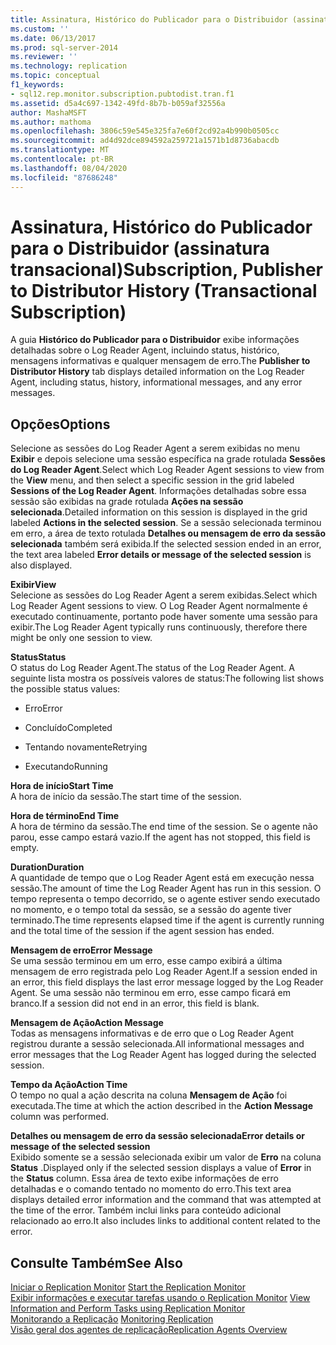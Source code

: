 ```yaml
---
title: Assinatura, Histórico do Publicador para o Distribuidor (assinatura transacional) | Microsoft Docs
ms.custom: ''
ms.date: 06/13/2017
ms.prod: sql-server-2014
ms.reviewer: ''
ms.technology: replication
ms.topic: conceptual
f1_keywords:
- sql12.rep.monitor.subscription.pubtodist.tran.f1
ms.assetid: d5a4c697-1342-49fd-8b7b-b059af32556a
author: MashaMSFT
ms.author: mathoma
ms.openlocfilehash: 3806c59e545e325fa7e60f2cd92a4b990b0505cc
ms.sourcegitcommit: ad4d92dce894592a259721a1571b1d8736abacdb
ms.translationtype: MT
ms.contentlocale: pt-BR
ms.lasthandoff: 08/04/2020
ms.locfileid: "87686248"
---
```

# <a name="subscription-publisher-to-distributor-history-transactional-subscription"></a><span data-ttu-id="42f83-102">Assinatura, Histórico do Publicador para o Distribuidor (assinatura transacional)</span><span class="sxs-lookup"><span data-stu-id="42f83-102">Subscription, Publisher to Distributor History (Transactional Subscription)</span></span>
  <span data-ttu-id="42f83-103">A guia **Histórico do Publicador para o Distribuidor** exibe informações detalhadas sobre o Log Reader Agent, incluindo status, histórico, mensagens informativas e qualquer mensagem de erro.</span><span class="sxs-lookup"><span data-stu-id="42f83-103">The **Publisher to Distributor History** tab displays detailed information on the Log Reader Agent, including status, history, informational messages, and any error messages.</span></span>  
  
## <a name="options"></a><span data-ttu-id="42f83-104">Opções</span><span class="sxs-lookup"><span data-stu-id="42f83-104">Options</span></span>  
 <span data-ttu-id="42f83-105">Selecione as sessões do Log Reader Agent a serem exibidas no menu **Exibir** e depois selecione uma sessão específica na grade rotulada **Sessões do Log Reader Agent**.</span><span class="sxs-lookup"><span data-stu-id="42f83-105">Select which Log Reader Agent sessions to view from the **View** menu, and then select a specific session in the grid labeled **Sessions of the Log Reader Agent**.</span></span> <span data-ttu-id="42f83-106">Informações detalhadas sobre essa sessão são exibidas na grade rotulada **Ações na sessão selecionada**.</span><span class="sxs-lookup"><span data-stu-id="42f83-106">Detailed information on this session is displayed in the grid labeled **Actions in the selected session**.</span></span> <span data-ttu-id="42f83-107">Se a sessão selecionada terminou em erro, a área de texto rotulada **Detalhes ou mensagem de erro da sessão selecionada** também será exibida.</span><span class="sxs-lookup"><span data-stu-id="42f83-107">If the selected session ended in an error, the text area labeled **Error details or message of the selected session** is also displayed.</span></span>  
  
 <span data-ttu-id="42f83-108">**Exibir**</span><span class="sxs-lookup"><span data-stu-id="42f83-108">**View**</span></span>  
 <span data-ttu-id="42f83-109">Selecione as sessões do Log Reader Agent a serem exibidas.</span><span class="sxs-lookup"><span data-stu-id="42f83-109">Select which Log Reader Agent sessions to view.</span></span> <span data-ttu-id="42f83-110">O Log Reader Agent normalmente é executado continuamente, portanto pode haver somente uma sessão para exibir.</span><span class="sxs-lookup"><span data-stu-id="42f83-110">The Log Reader Agent typically runs continuously, therefore there might be only one session to view.</span></span>  
  
 <span data-ttu-id="42f83-111">**Status**</span><span class="sxs-lookup"><span data-stu-id="42f83-111">**Status**</span></span>  
 <span data-ttu-id="42f83-112">O status do Log Reader Agent.</span><span class="sxs-lookup"><span data-stu-id="42f83-112">The status of the Log Reader Agent.</span></span> <span data-ttu-id="42f83-113">A seguinte lista mostra os possíveis valores de status:</span><span class="sxs-lookup"><span data-stu-id="42f83-113">The following list shows the possible status values:</span></span>  
  
-   <span data-ttu-id="42f83-114">Erro</span><span class="sxs-lookup"><span data-stu-id="42f83-114">Error</span></span>  
  
-   <span data-ttu-id="42f83-115">Concluído</span><span class="sxs-lookup"><span data-stu-id="42f83-115">Completed</span></span>  
  
-   <span data-ttu-id="42f83-116">Tentando novamente</span><span class="sxs-lookup"><span data-stu-id="42f83-116">Retrying</span></span>  
  
-   <span data-ttu-id="42f83-117">Executando</span><span class="sxs-lookup"><span data-stu-id="42f83-117">Running</span></span>  
  
 <span data-ttu-id="42f83-118">**Hora de início**</span><span class="sxs-lookup"><span data-stu-id="42f83-118">**Start Time**</span></span>  
 <span data-ttu-id="42f83-119">A hora de início da sessão.</span><span class="sxs-lookup"><span data-stu-id="42f83-119">The start time of the session.</span></span>  
  
 <span data-ttu-id="42f83-120">**Hora de término**</span><span class="sxs-lookup"><span data-stu-id="42f83-120">**End Time**</span></span>  
 <span data-ttu-id="42f83-121">A hora de término da sessão.</span><span class="sxs-lookup"><span data-stu-id="42f83-121">The end time of the session.</span></span> <span data-ttu-id="42f83-122">Se o agente não parou, esse campo estará vazio.</span><span class="sxs-lookup"><span data-stu-id="42f83-122">If the agent has not stopped, this field is empty.</span></span>  
  
 <span data-ttu-id="42f83-123">**Duration**</span><span class="sxs-lookup"><span data-stu-id="42f83-123">**Duration**</span></span>  
 <span data-ttu-id="42f83-124">A quantidade de tempo que o Log Reader Agent está em execução nessa sessão.</span><span class="sxs-lookup"><span data-stu-id="42f83-124">The amount of time the Log Reader Agent has run in this session.</span></span> <span data-ttu-id="42f83-125">O tempo representa o tempo decorrido, se o agente estiver sendo executado no momento, e o tempo total da sessão, se a sessão do agente tiver terminado.</span><span class="sxs-lookup"><span data-stu-id="42f83-125">The time represents elapsed time if the agent is currently running and the total time of the session if the agent session has ended.</span></span>  
  
 <span data-ttu-id="42f83-126">**Mensagem de erro**</span><span class="sxs-lookup"><span data-stu-id="42f83-126">**Error Message**</span></span>  
 <span data-ttu-id="42f83-127">Se uma sessão terminou em um erro, esse campo exibirá a última mensagem de erro registrada pelo Log Reader Agent.</span><span class="sxs-lookup"><span data-stu-id="42f83-127">If a session ended in an error, this field displays the last error message logged by the Log Reader Agent.</span></span> <span data-ttu-id="42f83-128">Se uma sessão não terminou em erro, esse campo ficará em branco.</span><span class="sxs-lookup"><span data-stu-id="42f83-128">If a session did not end in an error, this field is blank.</span></span>  
  
 <span data-ttu-id="42f83-129">**Mensagem de Ação**</span><span class="sxs-lookup"><span data-stu-id="42f83-129">**Action Message**</span></span>  
 <span data-ttu-id="42f83-130">Todas as mensagens informativas e de erro que o Log Reader Agent registrou durante a sessão selecionada.</span><span class="sxs-lookup"><span data-stu-id="42f83-130">All informational messages and error messages that the Log Reader Agent has logged during the selected session.</span></span>  
  
 <span data-ttu-id="42f83-131">**Tempo da Ação**</span><span class="sxs-lookup"><span data-stu-id="42f83-131">**Action Time**</span></span>  
 <span data-ttu-id="42f83-132">O tempo no qual a ação descrita na coluna **Mensagem de Ação** foi executada.</span><span class="sxs-lookup"><span data-stu-id="42f83-132">The time at which the action described in the **Action Message** column was performed.</span></span>  
  
 <span data-ttu-id="42f83-133">**Detalhes ou mensagem de erro da sessão selecionada**</span><span class="sxs-lookup"><span data-stu-id="42f83-133">**Error details or message of the selected session**</span></span>  
 <span data-ttu-id="42f83-134">Exibido somente se a sessão selecionada exibir um valor de **Erro** na coluna **Status** .</span><span class="sxs-lookup"><span data-stu-id="42f83-134">Displayed only if the selected session displays a value of **Error** in the **Status** column.</span></span> <span data-ttu-id="42f83-135">Essa área de texto exibe informações de erro detalhadas e o comando tentado no momento do erro.</span><span class="sxs-lookup"><span data-stu-id="42f83-135">This text area displays detailed error information and the command that was attempted at the time of the error.</span></span> <span data-ttu-id="42f83-136">Também inclui links para conteúdo adicional relacionado ao erro.</span><span class="sxs-lookup"><span data-stu-id="42f83-136">It also includes links to additional content related to the error.</span></span>  
  
## <a name="see-also"></a><span data-ttu-id="42f83-137">Consulte Também</span><span class="sxs-lookup"><span data-stu-id="42f83-137">See Also</span></span>  
 <span data-ttu-id="42f83-138">[Iniciar o Replication Monitor](monitor/start-the-replication-monitor.md) </span><span class="sxs-lookup"><span data-stu-id="42f83-138">[Start the Replication Monitor](monitor/start-the-replication-monitor.md) </span></span>  
 <span data-ttu-id="42f83-139">[Exibir informações e executar tarefas usando o Replication Monitor](monitor/view-information-and-perform-tasks-replication-monitor.md) </span><span class="sxs-lookup"><span data-stu-id="42f83-139">[View Information and Perform Tasks using Replication Monitor](monitor/view-information-and-perform-tasks-replication-monitor.md) </span></span>  
 <span data-ttu-id="42f83-140">[Monitorando a Replicação](monitoring-replication.md) </span><span class="sxs-lookup"><span data-stu-id="42f83-140">[Monitoring Replication](monitoring-replication.md) </span></span>  
 [<span data-ttu-id="42f83-141">Visão geral dos agentes de replicação</span><span class="sxs-lookup"><span data-stu-id="42f83-141">Replication Agents Overview</span></span>](agents/replication-agents-overview.md)  
  
  
